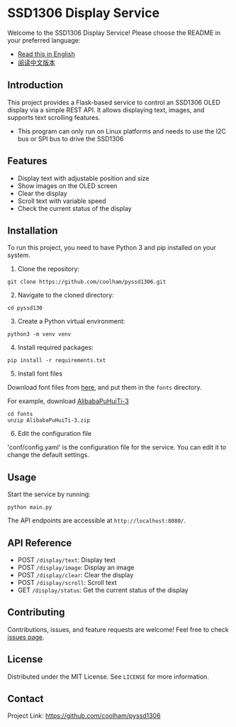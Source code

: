 
# SSD1306 Display Service

Welcome to the SSD1306 Display Service! Please choose the README in your preferred language:

- [Read this in English](README.md)
- [阅读中文版本](README_zh.md)

## Introduction
This project provides a Flask-based service to control an SSD1306 OLED display via a simple REST API. It allows displaying text, images, and supports text scrolling features. 

* This program can only run on Linux platforms and needs to use the I2C bus or SPI bus to drive the SSD1306

## Features
- Display text with adjustable position and size
- Show images on the OLED screen
- Clear the display
- Scroll text with variable speed
- Check the current status of the display

## Installation
To run this project, you need to have Python 3 and pip installed on your system.

1. Clone the repository:
 
```
git clone https://github.com/coolham/pyssd1306.git
```

2. Navigate to the cloned directory:

```
cd pyssd130
```

3. Create a Python virtual environment:

```
python3 -m venv venv
```

4. Install required packages:

```
pip install -r requirements.txt
```

5. Install font files

Download font files from [here](https://fonts.alibabagroup.com/#/font), and put them in the `fonts` directory.

For example, download [AlibabaPuHuiTi-3](https://puhuiti.oss-cn-hangzhou.aliyuncs.com/AlibabaPuHuiTi-3.zip)

```shell
cd fonts
unzip AlibabaPuHuiTi-3.zip
```

6. Edit the configuration file

'conf/config.yaml' is the configuration file for the service. You can edit it to change the default settings.


## Usage
Start the service by running:
```
python main.py
```

The API endpoints are accessible at `http://localhost:8080/`.

## API Reference
- POST `/display/text`: Display text
- POST `/display/image`: Display an image
- POST `/display/clear`: Clear the display
- POST `/display/scroll`: Scroll text
- GET `/display/status`: Get the current status of the display

## Contributing
Contributions, issues, and feature requests are welcome! Feel free to check [issues page](link-to-your-issues-page).

## License
Distributed under the MIT License. See `LICENSE` for more information.

## Contact


Project Link: https://github.com/coolham/pyssd1306
